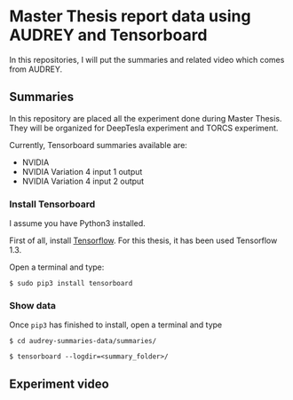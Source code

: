# Master Thesis report data using AUDREY and Tensorboard
In this repositories, I will put the summaries and related video which comes from AUDREY.

## Summaries

In this repository are placed all the experiment done during Master Thesis. They will be organized for DeepTesla experiment and TORCS experiment.

Currently, Tensorboard summaries available are:
  * NVIDIA
  * NVIDIA Variation 4 input 1 output
  * NVIDIA Variation 4 input 2 output

### Install Tensorboard
I assume you have Python3 installed.

First of all, install [Tensorflow](https://www.tensorflow.org/install/). For this thesis, it has been used Tensorflow 1.3.

Open a terminal and type:

```
$ sudo pip3 install tensorboard
```

### Show data

Once `pip3` has finished to install, open a terminal and type
```
$ cd audrey-summaries-data/summaries/

$ tensorboard --logdir=<summary_folder>/
```

## Experiment video







